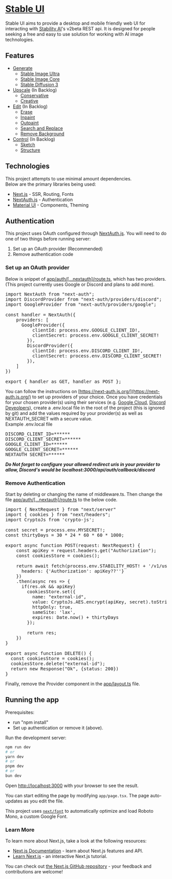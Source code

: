 # [Stable UI](http://stableui.io)
Stable UI aims to provide a desktop and mobile friendly web UI for interacting with [Stability AI](https://stability.ai)'s v2beta REST api. It is designed for people seeking a free and easy to use solution for working with AI image technologies.

## Features
* [Generate](https://platform.stability.ai/docs/api-reference#tag/Generate)
    * [Stable Image Ultra](https://platform.stability.ai/docs/api-reference#tag/Generate/paths/~1v2beta~1stable-image~1generate~1ultra/post)
    * [Stable Image Core](https://platform.stability.ai/docs/api-reference#tag/Generate/paths/~1v2beta~1stable-image~1generate~1core/post)
    * [Stable Diffusion 3](https://platform.stability.ai/docs/api-reference#tag/Generate/paths/~1v2beta~1stable-image~1generate~1sd3/post)
* [Upscale](https://platform.stability.ai/docs/api-reference#tag/Upscale) (In Backlog)
    * [Conservative](https://platform.stability.ai/docs/api-reference#tag/Upscale/paths/~1v2beta~1stable-image~1upscale~1conservative/post)
    * [Creative](https://platform.stability.ai/docs/api-reference#tag/Upscale/paths/~1v2beta~1stable-image~1upscale~1creative/post)
* [Edit](https://platform.stability.ai/docs/api-reference#tag/Edit) (In Backlog)
    * [Erase](https://platform.stability.ai/docs/api-reference#tag/Edit/paths/~1v2beta~1stable-image~1edit~1erase/post)
    * [Inpaint](https://platform.stability.ai/docs/api-reference#tag/Edit/paths/~1v2beta~1stable-image~1edit~1inpaint/post)
    * [Outpaint](https://platform.stability.ai/docs/api-reference#tag/Edit/paths/~1v2beta~1stable-image~1edit~1outpaint/post)
    * [Search and Replace](https://platform.stability.ai/docs/api-reference#tag/Edit/paths/~1v2beta~1stable-image~1edit~1search-and-replace/post)
    * [Remove Background](https://platform.stability.ai/docs/api-reference#tag/Edit/paths/~1v2beta~1stable-image~1edit~1remove-background/post)
* [Control](https://platform.stability.ai/docs/api-reference#tag/Control) (In Backlog)
    * [Sketch](https://platform.stability.ai/docs/api-reference#tag/Control/paths/~1v2beta~1stable-image~1control~1sketch/post)
    * [Structure](https://platform.stability.ai/docs/api-reference#tag/Control/paths/~1v2beta~1stable-image~1control~1structure/post)

## Technologies
This project attempts to use minimal amount dependencies.<br>
Below are the primary libraries being used:
* [Next.js](https://nextjs.org/) - SSR, Routing, Fonts
* [NextAuth.js](https://next-auth.js.org/) - Authentication
* [Material UI](https://mui.com/) - Components, Theming

## Authentication
This project uses OAuth configured through [NextAuth.js](https://next-auth.js.org/). You will need to do one of two things before running server:
1. Set up an OAuth provider (Recommended)
2. Remove authentication code

### Set up an OAuth provider

Below is snippet of [app/auth/[...nextauth]/route.ts](https://github.com/thejaxonhill/stableui/blob/main/app/api/auth/%5B...nextauth%5D/route.ts), which has two providers. (This project currently uses Google or Discord and plans to add more). 

<pre>
import NextAuth from "next-auth";
import DiscordProvider from "next-auth/providers/discord";
import GoogleProvider from "next-auth/providers/google";

const handler = NextAuth({
    providers: [
      GoogleProvider({
          clientId: process.env.GOOGLE_CLIENT_ID!,
          clientSecret: process.env.GOOGLE_CLIENT_SECRET!
        }),
        DiscordProvider({
          clientId: process.env.DISCORD_CLIENT_ID!,
          clientSecret: process.env.DISCORD_CLIENT_SECRET!
        }),
    ]
})

export { handler as GET, handler as POST };
</pre>

You can follow the instructions on [https://next-auth.js.org/](https://next-auth.js.org/) to set up providers of your choice. Once you have credentials for your chosen provider(s) using their services (e.g. [Google Cloud](https://console.cloud.google.com/apis/credentials), [Discord Deveolpers](https://discord.com/developers/applications)), create a .env.local file in the root of the project (this is ignored by git) and add the values required by your provider(s) as well as NEXTAUTH_SECRET with a secure value.<br>
Example .env.local file
<pre>
DISCORD_CLIENT_ID=******
DISCORD_CLIENT_SECRET=******
GOOGLE_CLIENT_ID=******
GOOGLE_CLIENT_SECRET=******
NEXTAUTH_SECRET=******
</pre>

***Do Not forget to configure your allowed redirect uris in your provider to allow, Discord's would be localhost:3000/api/auth/callback/discord***

### Remove Authentication
Start by deleting or changing the name of middleware.ts. Then change the file [app/auth/[...nextauth]/route.ts](https://github.com/thejaxonhill/stableui/blob/main/app/api/auth/%5B...nextauth%5D/route.ts) to the below code.
<pre>
import { NextRequest } from "next/server"
import { cookies } from "next/headers";
import CryptoJs from 'crypto-js';

const secret = process.env.MYSECRET!;
const thirtyDays = 30 * 24 * 60 * 60 * 1000;

export async function POST(request: NextRequest) {
    const apiKey = request.headers.get("Authorization");
    const cookiesStore = cookies();
    
    return await fetch(process.env.STABILITY_HOST! + '/v1/user/account', {
      headers: {'Authorization': apiKey??''}
    })
    .then(async res => {
      if(res.ok && apiKey) 
        cookiesStore.set({
          name: "external-id",
          value: CryptoJs.AES.encrypt(apiKey, secret).toString(),
          httpOnly: true,
          sameSite: 'lax',
          expires: Date.now() + thirtyDays
        });
        
        return res;
    })
}

export async function DELETE() {
  const cookiesStore = cookies();
  cookiesStore.delete("external-id");
  return new Response("Ok", {status: 200})
}
</pre>

Finally, remove the Provider component in the [app/layout.ts](https://github.com/thejaxonhill/stableui/blob/main/app/layout.tsx) file. 

## Running the app

Prerequisites:
* run "npm install"
* Set up authentication or remove it (above).

Run the development server:

```bash
npm run dev
# or
yarn dev
# or
pnpm dev
# or
bun dev
```

Open [http://localhost:3000](http://localhost:3000) with your browser to see the result.

You can start editing the page by modifying `app/page.tsx`. The page auto-updates as you edit the file.

This project uses [`next/font`](https://nextjs.org/docs/basic-features/font-optimization) to automatically optimize and load Roboto Mono, a custom Google Font.

### Learn More

To learn more about Next.js, take a look at the following resources:

- [Next.js Documentation](https://nextjs.org/docs) - learn about Next.js features and API.
- [Learn Next.js](https://nextjs.org/learn) - an interactive Next.js tutorial.

You can check out [the Next.js GitHub repository](https://github.com/vercel/next.js/) - your feedback and contributions are welcome!